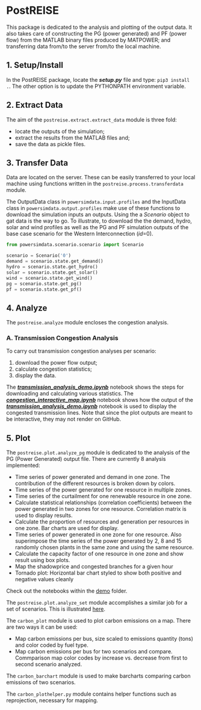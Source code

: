 # PostREISE
This package is dedicated to the analysis and plotting of the output data. It
also takes care of constructing the PG (power generated) and PF (power flow)
from the MATLAB binary files produced by MATPOWER; and transferring data from/to
the server from/to the local machine.



## 1. Setup/Install
In the PostREISE package, locate the ***setup.py*** file and type:
`pip3 install .`. The other option is to update the PYTHONPATH environment
variable.



## 2. Extract Data
The aim of the `postreise.extract.extract_data` module is three fold:
* locate the outputs of the simulation;
* extract the results from the MATLAB files and;
* save the data as pickle files.



## 3. Transfer Data
Data are located on the server. These can be easily transferred to your local
machine using functions written in the `postreise.process.transferdata` module.

The OutputData class in `powersimdata.input.profiles` and the InputData class
in `powersimdata.output.profiles` make use of these functions to download the
simulation inputs an outputs. Using the a *Scenario* object to gat data is the
way to go. To illustrate, to download the the demand, hydro, solar and wind
profiles as well as the PG and PF simulation outputs of the base case scenario
for the Western Interconnection (*id*=0).
```python
from powersimdata.scenario.scenario import Scenario

scenario = Scenario('0')
demand = scenario.state.get_demand()
hydro = scenario.state.get_hydro()
solar = scenario.state.get_solar()
wind = scenario.state.get_wind()
pg = scenario.state.get_pg()
pf = scenario.state.get_pf()
```



## 4. Analyze
The `postreise.analyze` module encloses the congestion analysis.

### A. Transmission Congestion Analysis
To carry out transmission congestion analyses per scenario:
1. download the power flow output;
2. calculate congestion statistics;
3. display the data.

The ***[transmission_analysis_demo.ipynb][transmission]*** notebook shows the
steps for downloading and calculating various statistics. The
***[congestion_interactive_map.ipynb][congestion]*** notebook shows how the
output of the ***[transmission_analysis_demo.ipynb][transmission]*** notebook
is used to display the congested transmission lines. Note that since the plot
outputs are meant to be interactive, they may not render on GitHub.



## 5. Plot
The `postreise.plot.analyze_pg` module is dedicated to the analysis of the PG
(Power Generated) output file. There are currently 8 analysis implemented:
* Time series of power generated and demand in one zone. The contribution of
the different resources is broken down by colors.
* Time series of the power generated for one resource in multiple zones.
* Time series of the curtailment for one renewable resource in one zone.
* Calculate statistical relationships (correlation coefficients) between the
power generated in two zones for one resource. Correlation matrix is used to
display results.
* Calculate the proportion of resources and generation per resources in one
zone. Bar charts are used for display.
* Time series of power generated in one zone for one resource. Also superimpose
the time series of the power generated by 2, 8 and 15 randomly chosen plants in
the same zone and using the same resource.
* Calculate the capacity factor of one resource in one zone and show result
using box plots.
* Map the shadowprice and congested branches for a given hour
* Tornado plot: Horizontal bar chart styled to show both positive and negative values cleanly

Check out the notebooks within the [demo][plot_notebooks] folder.

The `postreise.plot.analyze_set` module accomplishes a similar job for a set of
scenarios. This is illustrated [here][collection].

[plot_notebooks]: https://github.com/intvenlab/PostREISE/blob/develop/postreise/plot/demo/
[collection]: https://github.com/intvenlab/PostREISE/blob/develop/postreise/plot/demo/collection.ipynb
[transmission]: https://github.com/intvenlab/PostREISE/tree/develop/postreise/analyze/demo/transmission_analysis_demo.ipynb
[congestion]: https://github.com/intvenlab/PostREISE/tree/develop/postreise/analyze/demo/congestion_interactive_map.ipynb
[shadowprice]: https://github.com/intvenlab/PostREISE/tree/develop/postreise/plot/demo/plot_shadowprice_demo.ipynb

The `carbon_plot` module is used to plot carbon emissions on a map.
There are two ways it can be used:
* Map carbon emissions per bus, size scaled to emissions quantity (tons) and color coded by fuel type.
* Map carbon emissions per bus for two scenarios and compare.
Commparison map color codes by increase vs. decrease from first to second scenario analyzed.

The `carbon_barchart` module is used to make barcharts comparing carbon emissions of two scenarios.

The `carbon_plothelper.py` module contains helper functions such as reprojection, necessary for mapping.